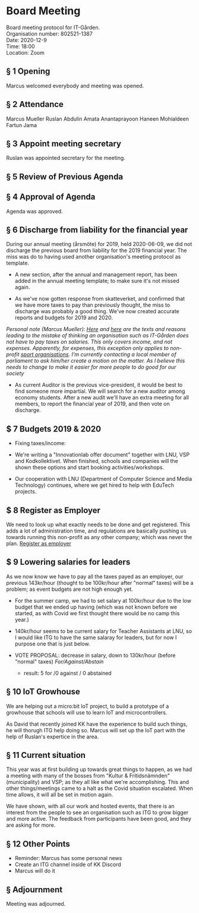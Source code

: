 # Board Meeting

Board meeting protocol for IT-Gården.   
Organisation number: 802521-1387   
Date: 2020-12-9   
Time: 18:00  
Location: Zoom  


## § 1 Opening
Marcus welcomed everybody and meeting was opened.


## § 2 Attendance
Marcus Mueller
Ruslan Abdulin
Amata Anantaprayoon
Haneen Mohialdeen
Fartun Jama

## § 3 Appoint meeting secretary

Ruslan was appointed secretary for the meeting.


## § 5 Review of Previous Agenda

## § 4 Approval of Agenda

Agenda was approved.



## § 6 Discharge from liability for the financial year
During our annual meeting (årsmöte) for 2019, held 2020-06-09, we did not discharge the previous board from liability for the 2019 financial year. The miss was do to having used another organisation's meeting protocol as template.

- A new section, after the annual and management report, has been added in the annual meeting template; to make sure it's not missed again.

- As we've now gotten response from skatteverket, and confirmed that we have more taxes to pay than previously thought, the miss to discharge was probably a good thing. We've now created accurate reports and budgets for 2019 and 2020.

_Personal note (Marcus Mueller): [Here](https://www.skatteverket.se/foretagochorganisationer/foreningar/ideellforening/inkomstersomkanvaraskattefriaienideellforening.4.70ac421612e2a997f85800028681.html) and [here](https://www.skatteverket.se/foretagochorganisationer/foreningar/ideellforening/villkorforattvaraenallmannyttigideellforening.4.70ac421612e2a997f85800029958.html) are the texts and reasons leading to the mistake of thinking an organisation such as IT-Gården does not have to pay taxes on salaries. This only covers income, and not expenses. Apparently, for expenses, this exception only applies to non-profit [sport organisations](https://www4.skatteverket.se/rattsligvagledning/edition/2020.9/1330.html). I'm currently contacting a local member of parliament to ask him/her create a motion on the matter. As I believe this needs to change to make it easier for more people to do good for our society_

- As current Auditor is the previous vice-president, it would be best to find someone more impartial. We will search for a new auditor among economy students. After a new audit we'll have an extra meeting for all members, to report the financial year of 2019, and then vote on discharge.


## $ 7 Budgets 2019 & 2020

- Fixing taxes/income: 
 - We're writing a "Innovationlab offer document" together with LNU, VSP and Kodkollektivet. When finished, schools and companies will the shown these options and start booking activities/workshops.

- Our cooperation with LNU (Department of Computer Science and Media Technology) continues, where we get hired to help with EduTech projects.


## $ 8 Register as Employer
We need to look up what exactly needs to be done and get registered. This adds a lot of administration time, and regulations are basically pushing us towards running this non-profit as any other company; which was never the plan.
[Register as employer](https://www.skatteverket.se/foretagochorganisationer/arbetsgivare/arbetsgivarregistrering/registreradig.4.18e1b10334ebe8bc80003496.html)


## $ 9 Lowering salaries for leaders
As we now know we have to pay all the taxes payed as an employer, our previous 143kr/hour (thought to be 100kr/hour after "normal" taxes) will be a problem; as event budgets are not high enough yet.

- For the summer camp, we had to set salary at 100kr/hour due to the low budget that we ended up having (which was not known before we started, as with Covid we first thought there would be no camp this year.)

- 140kr/hour seems to be current salary for Teacher Assistants at LNU, so I would like ITG to have the same salaray for leaders, but for now I purpose one that is just below.

- VOTE PROPOSAL: decrease in salary, down to 130kr/hour (before "normal" taxes)
*For/Against/Abstain*
  - result: 5 for /0 against / 0 abstained


## § 10 IoT Growhouse
We are helping out a micro:bit IoT project, to build a prototype of a growhouse that schools will use to learn IoT and microcontrollers.

As David that recently joined KK have the experience to build such things, he will thorugh ITG help doing so. Marcus will set up the IoT part with the help of Ruslan's expertice in the area.


## § 11 Current situation
This year was at first building up towards great things to happen, as we had a meeting with many of the bosses from "Kultur & Fritidsnämnden" (municipality) and VSP; as they all like what we're accomplishing. This and other things/meetings came to a halt as the Covid situation escalated. When time allows, it will all be set in motion again.

We have shown, with all our work and hosted events, that there is an interest from the people to see an organisation such as ITG to grow bigger and more active. The feedback from participants have been good, and they are asking for more.


## § 12 Other Points
- Reminder: Marcus has some personal news
- Create an ITG channel inside of KK Discord
 - Marcus will do it

## §  Adjournment
Meeting was adjourned.
